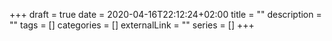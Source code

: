+++ 
draft = true
date = 2020-04-16T22:12:24+02:00
title = ""
description = ""
tags = []
categories = []
externalLink = ""
series = []
+++
